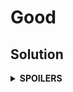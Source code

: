 # Good
## Solution
<details>
<summary><b>SPOILERS</b></summary>

Using two pointers that point to the start/end of the whole set + Selecting a number to compare with the addition of the start and the end, find the sets that are equal to the target number. For example, in {1, 2, 3}, we can get an answer pair when selecting 3 as a target number and pointing 1 and 2 as start/end pointers.

### Note
The number to compare with the addition MUST NOT BE the same as the start/end numbers to add. The number in this case must be excluded to filter some answer candidate pairs.

</details>
